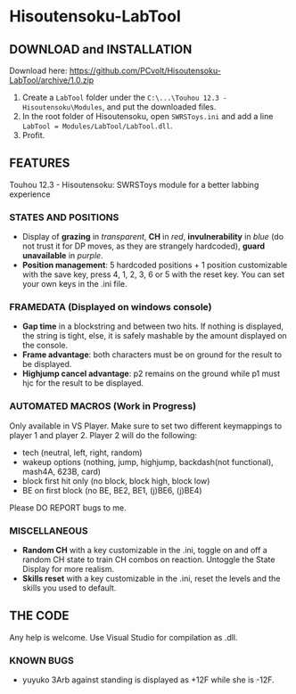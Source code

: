 # Hisoutensoku-LabTool
## DOWNLOAD and INSTALLATION
Download here: https://github.com/PCvolt/Hisoutensoku-LabTool/archive/1.0.zip

1. Create a `LabTool` folder under the `C:\...\Touhou 12.3 - Hisoutensoku\Modules`, and put the downloaded files.
2. In the root folder of Hisoutensoku, open `SWRSToys.ini` and add a line `LabTool = Modules/LabTool/LabTool.dll`.
3. Profit.

## FEATURES
Touhou 12.3 - Hisoutensoku: SWRSToys module for a better labbing experience

### STATES AND POSITIONS
- Display of **grazing** in *transparent*, **CH** in *red*, **invulnerability** in *blue* (do not trust it for DP moves, as they are strangely hardcoded), **guard unavailable** in *purple*.
- **Position management**: 5 hardcoded positions + 1 position customizable with the save key, press 4, 1, 2, 3, 6 or 5 with the reset key. You can set your own keys in the .ini file.
### FRAMEDATA (Displayed on windows console)
- **Gap time** in a blockstring and between two hits. If nothing is displayed, the string is tight, else, it is safely mashable by the amount displayed on the console.
- **Frame advantage**: both characters must be on ground for the result to be displayed.
- **Highjump cancel advantage**: p2 remains on the ground while p1 must hjc for the result to be displayed.

### AUTOMATED MACROS (Work in Progress)
Only available in VS Player. Make sure to set two different keymappings to player 1 and player 2. Player 2 will do the following:
- tech (neutral, left, right, random)
- wakeup options (nothing, jump, highjump, backdash(not functional), mash4A, 623B, card)
- block first hit only (no block, block high, block low)
- BE on first block (no BE, BE2, BE1, (j)BE6, (j)BE4)

Please DO REPORT bugs to me.

### MISCELLANEOUS
- **Random CH** with a key customizable in the .ini, toggle on and off a random CH state to train CH combos on reaction. Untoggle the State Display for more realism.
- **Skills reset** with a key customizable in the .ini, reset the levels and the skills you used to default.

## THE CODE
Any help is welcome.
Use Visual Studio for compilation as .dll.

### KNOWN BUGS
- yuyuko 3Arb against standing is displayed as +12F while she is -12F. 
